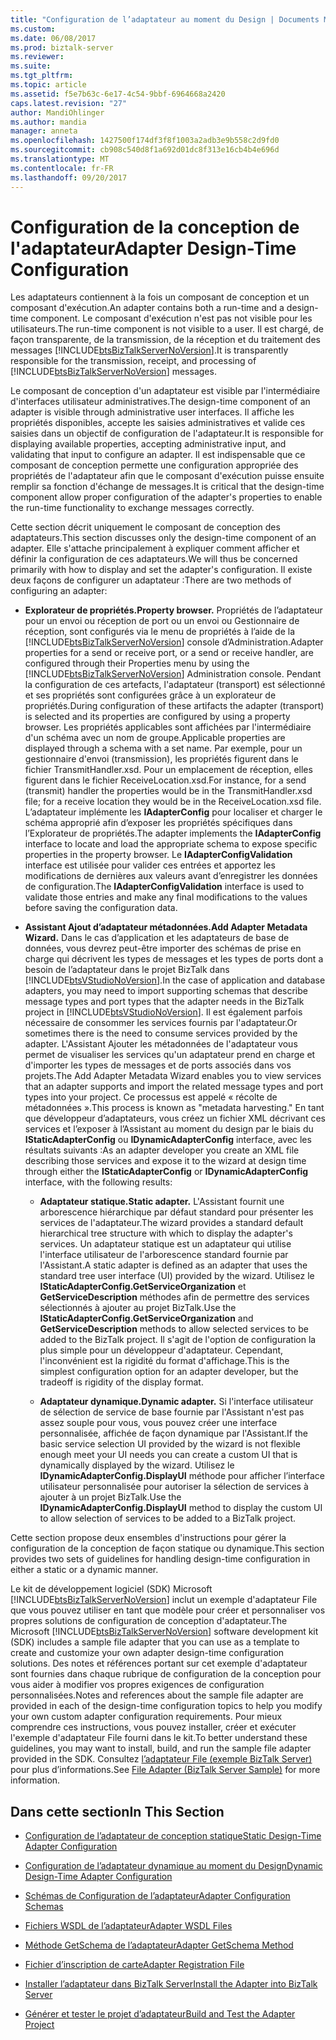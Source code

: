 ```yaml
---
title: "Configuration de l’adaptateur au moment du Design | Documents Microsoft"
ms.custom: 
ms.date: 06/08/2017
ms.prod: biztalk-server
ms.reviewer: 
ms.suite: 
ms.tgt_pltfrm: 
ms.topic: article
ms.assetid: f5e7b63c-6e17-4c54-9bbf-6964668a2420
caps.latest.revision: "27"
author: MandiOhlinger
ms.author: mandia
manager: anneta
ms.openlocfilehash: 1427500f174df3f8f1003a2adb3e9b558c2d9fd0
ms.sourcegitcommit: cb908c540d8f1a692d01dc8f313e16cb4b4e696d
ms.translationtype: MT
ms.contentlocale: fr-FR
ms.lasthandoff: 09/20/2017
---
```

# <a name="adapter-design-time-configuration"></a><span data-ttu-id="a9d3b-102">Configuration de la conception de l'adaptateur</span><span class="sxs-lookup"><span data-stu-id="a9d3b-102">Adapter Design-Time Configuration</span></span>
<span data-ttu-id="a9d3b-103">Les adaptateurs contiennent à la fois un composant de conception et un composant d'exécution.</span><span class="sxs-lookup"><span data-stu-id="a9d3b-103">An adapter contains both a run-time and a design-time component.</span></span> <span data-ttu-id="a9d3b-104">Le composant d'exécution n'est pas not visible pour les utilisateurs.</span><span class="sxs-lookup"><span data-stu-id="a9d3b-104">The run-time component is not visible to a user.</span></span> <span data-ttu-id="a9d3b-105">Il est chargé, de façon transparente, de la transmission, de la réception et du traitement des messages [!INCLUDE[btsBizTalkServerNoVersion](../includes/btsbiztalkservernoversion-md.md)].</span><span class="sxs-lookup"><span data-stu-id="a9d3b-105">It is transparently responsible for the transmission, receipt, and processing of [!INCLUDE[btsBizTalkServerNoVersion](../includes/btsbiztalkservernoversion-md.md)] messages.</span></span>  
  
 <span data-ttu-id="a9d3b-106">Le composant de conception d'un adaptateur est visible par l'intermédiaire d'interfaces utilisateur administratives.</span><span class="sxs-lookup"><span data-stu-id="a9d3b-106">The design-time component of an adapter is visible through administrative user interfaces.</span></span> <span data-ttu-id="a9d3b-107">Il affiche les propriétés disponibles, accepte les saisies administratives et valide ces saisies dans un objectif de configuration de l'adaptateur.</span><span class="sxs-lookup"><span data-stu-id="a9d3b-107">It is responsible for displaying available properties, accepting administrative input, and validating that input to configure an adapter.</span></span> <span data-ttu-id="a9d3b-108">Il est indispensable que ce composant de conception permette une configuration appropriée des propriétés de l'adaptateur afin que le composant d'exécution puisse ensuite remplir sa fonction d'échange de messages.</span><span class="sxs-lookup"><span data-stu-id="a9d3b-108">It is critical that the design-time component allow proper configuration of the adapter's properties to enable the run-time functionality to exchange messages correctly.</span></span>  
  
 <span data-ttu-id="a9d3b-109">Cette section décrit uniquement le composant de conception des adaptateurs.</span><span class="sxs-lookup"><span data-stu-id="a9d3b-109">This section discusses only the design-time component of an adapter.</span></span> <span data-ttu-id="a9d3b-110">Elle s'attache principalement à expliquer comment afficher et définir la configuration de ces adaptateurs.</span><span class="sxs-lookup"><span data-stu-id="a9d3b-110">We will thus be concerned primarily with how to display and set the adapter's configuration.</span></span> <span data-ttu-id="a9d3b-111">Il existe deux façons de configurer un adaptateur :</span><span class="sxs-lookup"><span data-stu-id="a9d3b-111">There are two methods of configuring an adapter:</span></span>  
  
-   <span data-ttu-id="a9d3b-112">**Explorateur de propriétés.**</span><span class="sxs-lookup"><span data-stu-id="a9d3b-112">**Property browser.**</span></span> <span data-ttu-id="a9d3b-113">Propriétés de l’adaptateur pour un envoi ou réception de port ou un envoi ou Gestionnaire de réception, sont configurés via le menu de propriétés à l’aide de la [!INCLUDE[btsBizTalkServerNoVersion](../includes/btsbiztalkservernoversion-md.md)] console d’Administration.</span><span class="sxs-lookup"><span data-stu-id="a9d3b-113">Adapter properties for a send or receive port, or a send or receive handler, are configured through their Properties menu by using the [!INCLUDE[btsBizTalkServerNoVersion](../includes/btsbiztalkservernoversion-md.md)] Administration console.</span></span> <span data-ttu-id="a9d3b-114">Pendant la configuration de ces artefacts, l'adaptateur (transport) est sélectionné et ses propriétés sont configurées grâce à un explorateur de propriétés.</span><span class="sxs-lookup"><span data-stu-id="a9d3b-114">During configuration of these artifacts the adapter (transport) is selected and its properties are configured by using a property browser.</span></span> <span data-ttu-id="a9d3b-115">Les propriétés applicables sont affichées par l'intermédiaire d'un schéma avec un nom de groupe.</span><span class="sxs-lookup"><span data-stu-id="a9d3b-115">Applicable properties are displayed through a schema with a set name.</span></span> <span data-ttu-id="a9d3b-116">Par exemple, pour un gestionnaire d'envoi (transmission), les propriétés figurent dans le fichier TransmitHandler.xsd. Pour un emplacement de réception, elles figurent dans le fichier ReceiveLocation.xsd.</span><span class="sxs-lookup"><span data-stu-id="a9d3b-116">For instance, for a send (transmit) handler the properties would be in the TransmitHandler.xsd file; for a receive location they would be in the ReceiveLocation.xsd file.</span></span>  <span data-ttu-id="a9d3b-117">L’adaptateur implémente les **IAdapterConfig** pour localiser et charger le schéma approprié afin d’exposer les propriétés spécifiques dans l’Explorateur de propriétés.</span><span class="sxs-lookup"><span data-stu-id="a9d3b-117">The adapter implements the **IAdapterConfig** interface to locate and load the appropriate schema to expose specific properties in the property browser.</span></span> <span data-ttu-id="a9d3b-118">Le **IAdapterConfigValidation** interface est utilisée pour valider ces entrées et apportez les modifications de dernières aux valeurs avant d’enregistrer les données de configuration.</span><span class="sxs-lookup"><span data-stu-id="a9d3b-118">The **IAdapterConfigValidation** interface is used to validate those entries and make any final modifications to the values before saving the configuration data.</span></span>  
  
-   <span data-ttu-id="a9d3b-119">**Assistant Ajout d’adaptateur métadonnées.**</span><span class="sxs-lookup"><span data-stu-id="a9d3b-119">**Add Adapter Metadata Wizard.**</span></span> <span data-ttu-id="a9d3b-120">Dans le cas d’application et les adaptateurs de base de données, vous devrez peut-être importer des schémas de prise en charge qui décrivent les types de messages et les types de ports dont a besoin de l’adaptateur dans le projet BizTalk dans [!INCLUDE[btsVStudioNoVersion](../includes/btsvstudionoversion-md.md)].</span><span class="sxs-lookup"><span data-stu-id="a9d3b-120">In the case of application and database adapters, you may need to import supporting schemas that describe message types and port types that the adapter needs in the BizTalk project in [!INCLUDE[btsVStudioNoVersion](../includes/btsvstudionoversion-md.md)].</span></span> <span data-ttu-id="a9d3b-121">Il est également parfois nécessaire de consommer les services fournis par l'adaptateur.</span><span class="sxs-lookup"><span data-stu-id="a9d3b-121">Or sometimes there is the need to consume services provided by the adapter.</span></span> <span data-ttu-id="a9d3b-122">L'Assistant Ajouter les métadonnées de l'adaptateur vous permet de visualiser les services qu'un adaptateur prend en charge et d'importer les types de messages et de ports associés dans vos projets.</span><span class="sxs-lookup"><span data-stu-id="a9d3b-122">The Add Adapter Metadata Wizard enables you to view services that an adapter supports and import the related message types and port types into your project.</span></span> <span data-ttu-id="a9d3b-123">Ce processus est appelé « récolte de métadonnées ».</span><span class="sxs-lookup"><span data-stu-id="a9d3b-123">This process is known as "metadata harvesting."</span></span> <span data-ttu-id="a9d3b-124">En tant que développeur d’adaptateurs, vous créez un fichier XML décrivant ces services et l’exposer à l’Assistant au moment du design par le biais du **IStaticAdapterConfig** ou **IDynamicAdapterConfig** interface, avec les résultats suivants :</span><span class="sxs-lookup"><span data-stu-id="a9d3b-124">As an adapter developer you create an XML file describing those services and expose it to the wizard at design time through either the **IStaticAdapterConfig** or **IDynamicAdapterConfig** interface, with the following results:</span></span>  
  
    -   <span data-ttu-id="a9d3b-125">**Adaptateur statique.**</span><span class="sxs-lookup"><span data-stu-id="a9d3b-125">**Static adapter.**</span></span> <span data-ttu-id="a9d3b-126">L'Assistant fournit une arborescence hiérarchique par défaut standard pour présenter les services de l'adaptateur.</span><span class="sxs-lookup"><span data-stu-id="a9d3b-126">The wizard provides a standard default hierarchical tree structure with which to display the adapter's services.</span></span> <span data-ttu-id="a9d3b-127">Un adaptateur statique est un adaptateur qui utilise l'interface utilisateur de l'arborescence standard fournie par l'Assistant.</span><span class="sxs-lookup"><span data-stu-id="a9d3b-127">A static adapter is defined as an adapter that uses the standard tree user interface (UI) provided by the wizard.</span></span> <span data-ttu-id="a9d3b-128">Utilisez le **IStaticAdapterConfig.GetServiceOrganization** et **GetServiceDescription** méthodes afin de permettre des services sélectionnés à ajouter au projet BizTalk.</span><span class="sxs-lookup"><span data-stu-id="a9d3b-128">Use the **IStaticAdapterConfig.GetServiceOrganization** and **GetServiceDescription** methods to allow selected services to be added to the BizTalk project.</span></span> <span data-ttu-id="a9d3b-129">Il s'agit de l'option de configuration la plus simple pour un développeur d'adaptateur. Cependant, l'inconvénient est la rigidité du format d'affichage.</span><span class="sxs-lookup"><span data-stu-id="a9d3b-129">This is the simplest configuration option for an adapter developer, but the tradeoff is rigidity of the display format.</span></span>  
  
    -   <span data-ttu-id="a9d3b-130">**Adaptateur dynamique.**</span><span class="sxs-lookup"><span data-stu-id="a9d3b-130">**Dynamic adapter.**</span></span> <span data-ttu-id="a9d3b-131">Si l'interface utilisateur de sélection de service de base fournie par l'Assistant n'est pas assez souple pour vous, vous pouvez créer une interface personnalisée, affichée de façon dynamique par l'Assistant.</span><span class="sxs-lookup"><span data-stu-id="a9d3b-131">If the basic service selection UI provided by the wizard is not flexible enough meet your UI needs you can create a custom UI that is dynamically displayed by the wizard.</span></span> <span data-ttu-id="a9d3b-132">Utilisez le **IDynamicAdapterConfig.DisplayUI** méthode pour afficher l’interface utilisateur personnalisée pour autoriser la sélection de services à ajouter à un projet BizTalk.</span><span class="sxs-lookup"><span data-stu-id="a9d3b-132">Use the **IDynamicAdapterConfig.DisplayUI** method to display the custom UI to allow selection of services to be added to a BizTalk project.</span></span>  
  
 <span data-ttu-id="a9d3b-133">Cette section propose deux ensembles d'instructions pour gérer la configuration de la conception de façon statique ou dynamique.</span><span class="sxs-lookup"><span data-stu-id="a9d3b-133">This section provides two sets of guidelines for handling design-time configuration in either a static or a dynamic manner.</span></span>  
  
 <span data-ttu-id="a9d3b-134">Le kit de développement logiciel (SDK) Microsoft [!INCLUDE[btsBizTalkServerNoVersion](../includes/btsbiztalkservernoversion-md.md)] inclut un exemple d'adaptateur File que vous pouvez utiliser en tant que modèle pour créer et personnaliser vos propres solutions de configuration de conception d'adaptateur.</span><span class="sxs-lookup"><span data-stu-id="a9d3b-134">The Microsoft [!INCLUDE[btsBizTalkServerNoVersion](../includes/btsbiztalkservernoversion-md.md)] software development kit (SDK) includes a sample file adapter that you can use as a template to create and customize your own adapter design-time configuration solutions.</span></span> <span data-ttu-id="a9d3b-135">Des notes et références portant sur cet exemple d'adaptateur sont fournies dans chaque rubrique de configuration de la conception pour vous aider à modifier vos propres exigences de configuration personnalisées.</span><span class="sxs-lookup"><span data-stu-id="a9d3b-135">Notes and references about the sample file adapter are provided in each of the design-time configuration topics to help you modify your own custom adapter configuration requirements.</span></span> <span data-ttu-id="a9d3b-136">Pour mieux comprendre ces instructions, vous pouvez installer, créer et exécuter l'exemple d'adaptateur File fourni dans le kit.</span><span class="sxs-lookup"><span data-stu-id="a9d3b-136">To better understand these guidelines, you may want to install, build, and run the sample file adapter provided in the SDK.</span></span> <span data-ttu-id="a9d3b-137">Consultez [l’adaptateur File (exemple BizTalk Server)](../core/file-adapter-biztalk-server-sample.md) pour plus d’informations.</span><span class="sxs-lookup"><span data-stu-id="a9d3b-137">See [File Adapter (BizTalk Server Sample)](../core/file-adapter-biztalk-server-sample.md) for more information.</span></span>  
  
## <a name="in-this-section"></a><span data-ttu-id="a9d3b-138">Dans cette section</span><span class="sxs-lookup"><span data-stu-id="a9d3b-138">In This Section</span></span>  
  
-   [<span data-ttu-id="a9d3b-139">Configuration de l’adaptateur de conception statique</span><span class="sxs-lookup"><span data-stu-id="a9d3b-139">Static Design-Time Adapter Configuration</span></span>](../core/static-design-time-adapter-configuration.md)  
  
-   [<span data-ttu-id="a9d3b-140">Configuration de l’adaptateur dynamique au moment du Design</span><span class="sxs-lookup"><span data-stu-id="a9d3b-140">Dynamic Design-Time Adapter Configuration</span></span>](../core/dynamic-design-time-adapter-configuration.md)  
  
-   [<span data-ttu-id="a9d3b-141">Schémas de Configuration de l’adaptateur</span><span class="sxs-lookup"><span data-stu-id="a9d3b-141">Adapter Configuration Schemas</span></span>](../core/adapter-configuration-schemas.md)  
  
-   [<span data-ttu-id="a9d3b-142">Fichiers WSDL de l’adaptateur</span><span class="sxs-lookup"><span data-stu-id="a9d3b-142">Adapter WSDL Files</span></span>](../core/adapter-wsdl-files.md)  
  
-   [<span data-ttu-id="a9d3b-143">Méthode GetSchema de l’adaptateur</span><span class="sxs-lookup"><span data-stu-id="a9d3b-143">Adapter GetSchema Method</span></span>](../core/adapter-getschema-method.md)  
  
-   [<span data-ttu-id="a9d3b-144">Fichier d’inscription de carte</span><span class="sxs-lookup"><span data-stu-id="a9d3b-144">Adapter Registration File</span></span>](../core/adapter-registration-file.md)  
  
-   [<span data-ttu-id="a9d3b-145">Installer l’adaptateur dans BizTalk Server</span><span class="sxs-lookup"><span data-stu-id="a9d3b-145">Install the Adapter into BizTalk Server</span></span>](../core/install-the-adapter-into-biztalk-server.md)  
  
-   [<span data-ttu-id="a9d3b-146">Générer et tester le projet d’adaptateur</span><span class="sxs-lookup"><span data-stu-id="a9d3b-146">Build and Test the Adapter Project</span></span>](../core/build-and-test-the-adapter-project.md)